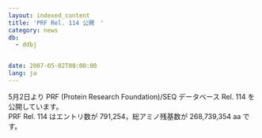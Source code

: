 ```yaml
---
layout: indexed_content
title: 'PRF Rel. 114 公開　'
category: news
db:
  - ddbj


date: 2007-05-02T00:00:00
lang: ja
---
```


5月2日より PRF (Protein Research Foundation)/SEQ データベース Rel. 114 を公開しています。<br>PRF Rel. 114 はエントリ数が 791,254，総アミノ残基数が 268,739,354 aa です。

